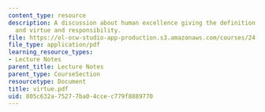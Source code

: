 ```yaml
---
content_type: resource
description: A discussion about human excellence giving the definition of excellence,
  and virtue and responsibility.
file: https://ol-ocw-studio-app-production.s3.amazonaws.com/courses/24-200-ancient-philosophy-fall-2004/805c632a75277ba04ccec779f8889770_virtue.pdf
file_type: application/pdf
learning_resource_types:
- Lecture Notes
parent_title: Lecture Notes
parent_type: CourseSection
resourcetype: Document
title: virtue.pdf
uid: 805c632a-7527-7ba0-4cce-c779f8889770
---
```

